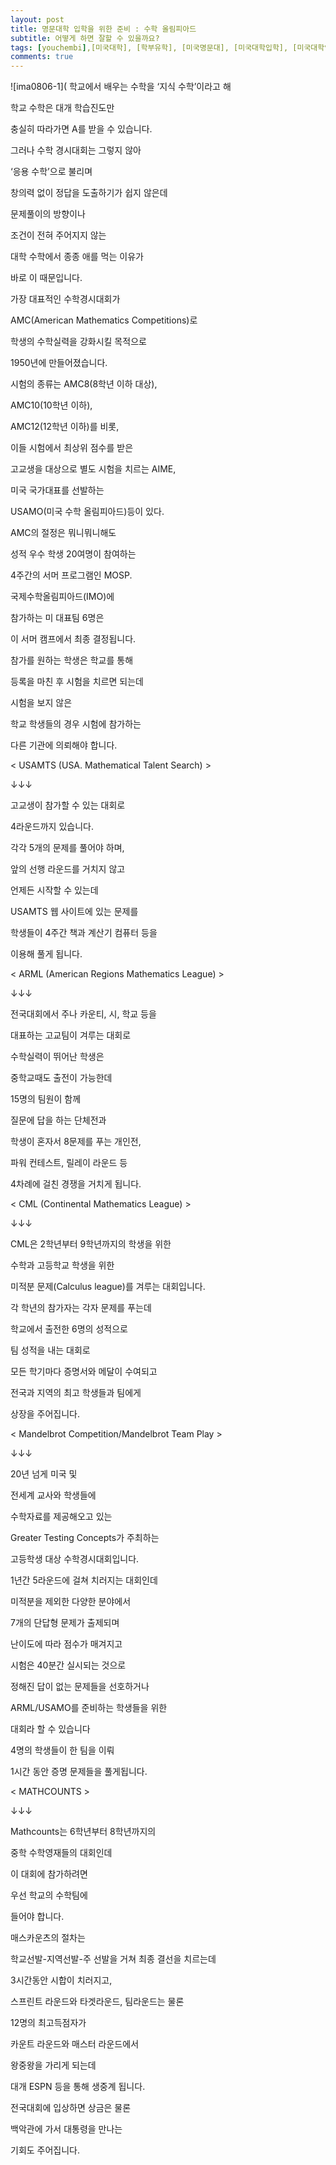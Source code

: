 ```yaml
---
layout: post
title: 명문대학 입학을 위한 준비 : 수학 올림피아드
subtitle: 어떻게 하면 잘할 수 있을까요?
tags: [youchembi],[미국대학], [학부유학], [미국명문대], [미국대학입학], [미국대학입학지원], [경시대회], [수학경시대회]
comments: true
---
```


 

![ima0806-1](
학교에서 배우는 수학을 ‘지식 수학’이라고 해 

학교 수학은 대개 학습진도만 

충실히 따라가면 A를 받을 수 있습니다. 



그러나 수학 경시대회는 그렇지 않아

‘응용 수학’으로 불리며 

창의력 없이 정답을 도출하기가 쉽지 않은데

문제풀이의 방향이나 

조건이 전혀 주어지지 않는 

대학 수학에서 종종 애를 먹는 이유가 

바로 이 때문입니다.



 



가장 대표적인 수학경시대회가 

AMC(American Mathematics Competitions)로

학생의 수학실력을 강화시킬 목적으로 

1950년에 만들어졌습니다. 



시험의 종류는 AMC8(8학년 이하 대상), 

AMC10(10학년 이하), 

AMC12(12학년 이하)를 비롯, 

이들 시험에서 최상위 점수를 받은 

고교생을 대상으로 별도 시험을 치르는 AIME, 

미국 국가대표를 선발하는 

USAMO(미국 수학 올림피아드)등이 있다. 



AMC의 절정은 뭐니뭐니해도 

성적 우수 학생 20여명이 참여하는 

4주간의 서머 프로그램인 MOSP. 

국제수학올림피아드(IMO)에 

참가하는 미 대표팀 6명은 

이 서머 캠프에서 최종 결정됩니다. 



참가를 원하는 학생은 학교를 통해 

등록을 마친 후 시험을 치르면 되는데

시험을 보지 않은 

학교 학생들의 경우 시험에 참가하는 

다른 기관에 의뢰해야 합니다. 



 



< USAMTS (USA. Mathematical Talent Search) >

 ↓↓↓

고교생이 참가할 수 있는 대회로 

4라운드까지 있습니다.



각각 5개의 문제를 풀어야 하며, 

앞의 선행 라운드를 거치지 않고 

언제든 시작할 수 있는데

USAMTS 웹 사이트에 있는 문제를 

학생들이 4주간 책과 계산기 컴퓨터 등을 

이용해 풀게 됩니다.



 



< ARML (American Regions Mathematics League) >

↓↓↓

전국대회에서 주나 카운티, 시, 학교 등을 

대표하는 고교팀이 겨루는 대회로

수학실력이 뛰어난 학생은 

중학교때도 출전이 가능한데

15명의 팀원이 함께 

질문에 답을 하는 단체전과 

학생이 혼자서 8문제를 푸는 개인전, 

파워 컨테스트, 릴레이 라운드 등 

4차례에 걸친 경쟁을 거치게 됩니다.



 



< CML (Continental Mathematics League) >

↓↓↓

CML은 2학년부터 9학년까지의 학생을 위한 

수학과 고등학교 학생을 위한 

미적분 문제(Calculus league)를 겨루는 대회입니다.



각 학년의 참가자는 각자 문제를 푸는데 

학교에서 출전한 6명의 성적으로 

팀 성적을 내는 대회로

모든 학기마다 증명서와 메달이 수여되고 

전국과 지역의 최고 학생들과 팀에게 

상장을 주어집니다.



 



< Mandelbrot Competition/Mandelbrot Team Play >

↓↓↓

20년 넘게 미국 및 

전세계 교사와 학생들에 

수학자료를 제공해오고 있는 

Greater Testing Concepts가 주최하는 

고등학생 대상 수학경시대회입니다.



1년간 5라운드에 걸쳐 치러지는 대회인데

미적분을 제외한 다양한 분야에서 

7개의 단답형 문제가 출제되며 

난이도에 따라 점수가 매겨지고 

시험은 40분간 실시되는 것으로

정해진 답이 없는 문제들을 선호하거나 

ARML/USAMO를 준비하는 학생들을 위한 

대회라 할 수 있습니다



4명의 학생들이 한 팀을 이뤄 

1시간 동안 증명 문제들을 풀게됩니다.



 



< MATHCOUNTS >

↓↓↓

Mathcounts는 6학년부터 8학년까지의 

중학 수학영재들의 대회인데

이 대회에 참가하려면 

우선 학교의 수학팀에 

들어야 합니다.



매스카운츠의 절차는 

학교선발-지역선발-주 선발을 거쳐 최종 결선을 치르는데

3시간동안 시합이 치러지고,

스프린트 라운드와 타겟라운드, 팀라운드는 물론 

12명의 최고득점자가 

카운트 라운드와 매스터 라운드에서 

왕중왕을 가리게 되는데

대개 ESPN 등을 통해 생중계 됩니다.　



전국대회에 입상하면 상금은 물론 

백악관에 가서 대통령을 만나는 

기회도 주어집니다.

